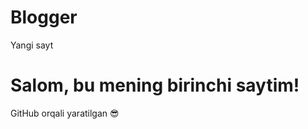 # Blogger
Yangi sayt
<!DOCTYPE html>
<html>
<head>
    <title>My First Website</title>
</head>
<body>
    <h1>Salom, bu mening birinchi saytim!</h1>
    <p>GitHub orqali yaratilgan 😎</p>
</body>
</html>
